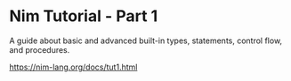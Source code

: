 # Nim Tutorial - Part 1

A guide about basic and advanced built-in types, statements, control flow, and procedures.

https://nim-lang.org/docs/tut1.html
